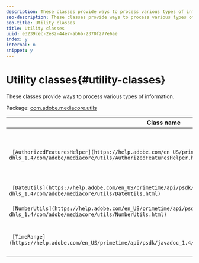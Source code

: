 ```yaml
---
description: These classes provide ways to process various types of information.
seo-description: These classes provide ways to process various types of information.
seo-title: Utility classes
title: Utility classes
uuid: e3239cec-2e82-44e7-ab6b-2370f277e6ae
index: y
internal: n
snippet: y
---
```


# Utility classes{#utility-classes}

These classes provide ways to process various types of information.

 Package: [com.adobe.mediacore.utils](https://help.adobe.com/en_US/primetime/api/psdk/asdoc-dhls_1.4/com/adobe/mediacore/utils/package-summary.html) 

|  Class name  | Description  |
|---|---|
| ` [AuthorizedFeaturesHelper](https://help.adobe.com/en_US/primetime/api/psdk/asdoc-dhls_1.4/com/adobe/mediacore/utils/AuthorizedFeaturesHelper.html)`  | Helper class used for loading and obtaining the authorizedFeatures set using an externally stored token.  |
|  ` [DateUtils](https://help.adobe.com/en_US/primetime/api/psdk/asdoc-dhls_1.4/com/adobe/mediacore/utils/DateUtils.html)`  | Methods for processing dates.  |
|  ` [NumberUtils](https://help.adobe.com/en_US/primetime/api/psdk/asdoc-dhls_1.4/com/adobe/mediacore/utils/NumberUtils.html)`  | Helper methods related to numbers.  |
|  ` [TimeRange](https://help.adobe.com/en_US/primetime/api/psdk/javadoc_1.4/com/adobe/mediacore/utils/TimeRange.html)`  | Methods for creating and interpreting time ranges.  |

